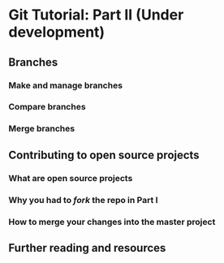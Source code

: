 # Git Tutorial: Part II (Under development)

## Branches
### Make and manage branches

### Compare branches

### Merge branches

## Contributing to open source projects
### What are open source projects
### Why you had to *fork* the repo in Part I 
### How to merge your changes into the master project

## Further reading and resources
